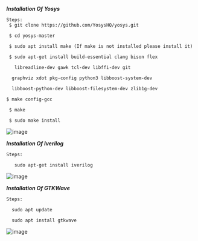 ***Installation Of Yosys***
```
Steps:
 $ git clone https://github.com/YosysHQ/yosys.git

 $ cd yosys-master

 $ sudo apt install make (If make is not installed please install it)

 $ sudo apt-get install build-essential clang bison flex

   libreadline-dev gawk tcl-dev libffi-dev git

  graphviz xdot pkg-config python3 libboost-system-dev

  libboost-python-dev libboost-filesystem-dev zlib1g-dev

$ make config-gcc

 $ make

 $ sudo make install
```

![image](https://github.com/Nancy0192/nancy_iiitb_asic/assets/140998633/d8619c01-0665-442b-96f9-45a0c2f68685)


***Installation Of Iverilog***
```
Steps:

   sudo apt-get install iverilog
```
![image](https://github.com/Nancy0192/nancy_iiitb_asic/assets/140998633/d72c451e-f951-458e-bfae-0a46b7505299)


***Installation Of GTKWave***
```
Steps: 

  sudo apt update

  sudo apt install gtkwave
```
![image](https://github.com/Nancy0192/nancy_iiitb_asic/assets/140998633/0dec3ee9-fd93-45d5-a678-fc778af882b5)


